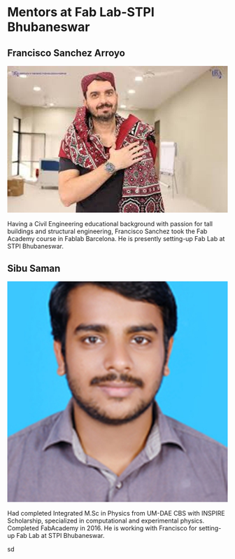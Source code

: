 
# Mentors at Fab Lab-STPI Bhubaneswar

## Francisco Sanchez Arroyo 

![Francisco Sanchez Arroyo](img/fran.jpg)



Having a Civil Engineering educational background with passion for tall buildings and structural engineering, Francisco Sanchez took the Fab Academy course in Fablab Barcelona. He is presently setting-up Fab Lab at STPI Bhubaneswar.

## Sibu Saman

![Sibu Saman](img/sibusaman.jpg)



Had completed Integrated M.Sc in Physics from UM-DAE CBS with INSPIRE Scholarship, specialized in computational and experimental physics. Completed FabAcademy in 2016. He is working with Francisco for setting-up Fab Lab at STPI Bhubaneswar.

sd